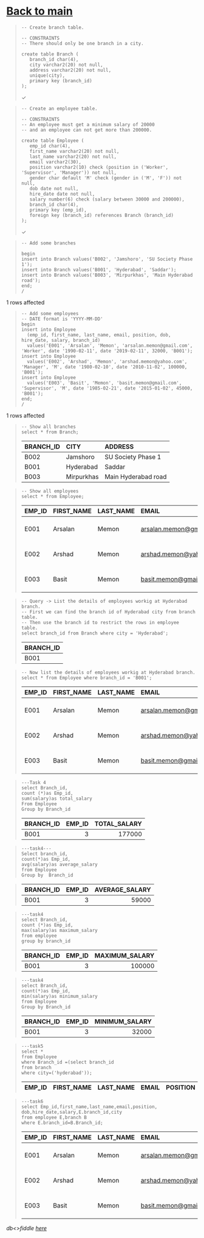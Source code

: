 # [Back to main](https://github.com/glaghari/database-assignement-2019)
<!-- -->
>     -- Create branch table.
>     
>     -- CONSTRAINTS
>     -- There should only be one branch in a city.
>     
>     create table Branch (
>        branch_id char(4),
>        city varchar2(20) not null,
>        address varchar2(20) not null,
>        unique(city),
>        primary key (branch_id)
>     );
> 
> ✓

<!-- -->
>     -- Create an employee table.
>     
>     -- CONSTRAINTS
>     -- An employee must get a minimum salary of 20000
>     -- and an employee can not get more than 200000.
>     
>     create table Employee (
>        emp_id char(4),
>        first_name varchar2(20) not null,
>        last_name varchar2(20) not null,
>        email varchar2(30),
>        position varchar2(10) check (position in ('Worker', 'Supervisor', 'Manager')) not null,
>        gender char default 'M' check (gender in ('M', 'F')) not null,
>        dob date not null,
>        hire_date date not null,
>        salary number(6) check (salary between 30000 and 200000),
>        branch_id char(4),
>        primary key (emp_id),
>        foreign key (branch_id) references Branch (branch_id)
>     );
> 
> ✓

<!-- -->
>     -- Add some branches
>     
>     begin
>     insert into Branch values('B002', 'Jamshoro', 'SU Society Phase 1');
>     insert into Branch values('B001', 'Hyderabad', 'Saddar');
>     insert into Branch values('B003', 'Mirpurkhas', 'Main Hyderabad road');
>     end;
>     /
> 
1 rows affected

<!-- -->
>     -- Add some employees
>     -- DATE format is 'YYYY-MM-DD'
>     begin
>     insert into Employee
>       (emp_id, first_name, last_name, email, position, dob, hire_date, salary, branch_id)
>       values('E001', 'Arsalan', 'Memon', 'arsalan.memon@gmail.com', 'Worker', date '1990-02-11', date '2019-02-11', 32000, 'B001');
>     insert into Employee
>       values('E002', 'Arshad', 'Memon', 'arshad.memon@yahoo.com', 'Manager', 'M', date '1980-02-10', date '2010-11-02', 100000, 'B001');
>     insert into Employee
>       values('E003', 'Basit', 'Memon', 'basit.memon@gmail.com', 'Supervisor', 'M', date '1985-02-21', date '2015-01-02', 45000, 'B001');
>     end;
>     /
> 
1 rows affected

<!-- -->
>     -- Show all branches
>     select * from Branch;
> 
> | BRANCH_ID | CITY       | ADDRESS             |
> | :-------- | :--------- | :------------------ |
> | B002      | Jamshoro   | SU Society Phase 1  |
> | B001      | Hyderabad  | Saddar              |
> | B003      | Mirpurkhas | Main Hyderabad road |

<!-- -->
>     -- Show all employees
>     select * from Employee;
> 
> | EMP_ID | FIRST_NAME | LAST_NAME | EMAIL                   | POSITION   | GENDER | DOB       | HIRE_DATE | SALARY | BRANCH_ID |
> | :----- | :--------- | :-------- | :---------------------- | :--------- | :----- | :-------- | :-------- | -----: | :-------- |
> | E001   | Arsalan    | Memon     | arsalan.memon@gmail.com | Worker     | M      | 11-FEB-90 | 11-FEB-19 |  32000 | B001      |
> | E002   | Arshad     | Memon     | arshad.memon@yahoo.com  | Manager    | M      | 10-FEB-80 | 02-NOV-10 | 100000 | B001      |
> | E003   | Basit      | Memon     | basit.memon@gmail.com   | Supervisor | M      | 21-FEB-85 | 02-JAN-15 |  45000 | B001      |

<!-- -->
>     -- Query -> List the details of employees workig at Hyderabad branch.
>     -- First we can find the branch id of Hyderabad city from branch table.
>     -- Then use the branch id to restrict the rows in employee table.
>     select branch_id from Branch where city = 'Hyderabad';
> 
> | BRANCH_ID |
> | :-------- |
> | B001      |

<!-- -->
>     -- Now list the details of employees workig at Hyderabad branch.
>     select * from Employee where branch_id = 'B001';
> 
> | EMP_ID | FIRST_NAME | LAST_NAME | EMAIL                   | POSITION   | GENDER | DOB       | HIRE_DATE | SALARY | BRANCH_ID |
> | :----- | :--------- | :-------- | :---------------------- | :--------- | :----- | :-------- | :-------- | -----: | :-------- |
> | E001   | Arsalan    | Memon     | arsalan.memon@gmail.com | Worker     | M      | 11-FEB-90 | 11-FEB-19 |  32000 | B001      |
> | E002   | Arshad     | Memon     | arshad.memon@yahoo.com  | Manager    | M      | 10-FEB-80 | 02-NOV-10 | 100000 | B001      |
> | E003   | Basit      | Memon     | basit.memon@gmail.com   | Supervisor | M      | 21-FEB-85 | 02-JAN-15 |  45000 | B001      |

<!-- -->
>     ---Task 4
>     select Branch_id,
>     count (*)as Emp_id,
>     sum(salary)as total_salary
>     From Employee
>     Group by Branch_id
> 
> | BRANCH_ID | EMP_ID | TOTAL_SALARY |
> | :-------- | -----: | -----------: |
> | B001      |      3 |       177000 |

<!-- -->
>     ---task4---
>     Select branch_id,
>     count(*)as Emp_id,
>     avg(salary)as average_salary
>     from Employee
>     Group by  Branch_id

> 
> | BRANCH_ID | EMP_ID | AVERAGE_SALARY |
> | :-------- | -----: | -------------: |
> | B001      |      3 |          59000 |

<!-- -->
>     ---task4
>     select Branch_id,
>     count (*)as Emp_id,
>     max(salary)as maximum_salary
>     from employee
>     group by branch_id
> 
> | BRANCH_ID | EMP_ID | MAXIMUM_SALARY |
> | :-------- | -----: | -------------: |
> | B001      |      3 |         100000 |

<!-- -->
>     ---task4
>     select Branch_id,
>     count(*)as Emp_id,
>     min(salary)as minimum_salary
>     from Employee
>     Group by Branch_id
> 
> | BRANCH_ID | EMP_ID | MINIMUM_SALARY |
> | :-------- | -----: | -------------: |
> | B001      |      3 |          32000 |

<!-- -->
>     ---task5
>     select *
>     from Employee
>     where Branch_id =(select branch_id
>     from branch
>     where city=('hyderabad'));
> 
> | EMP_ID | FIRST_NAME | LAST_NAME | EMAIL | POSITION | GENDER | DOB | HIRE_DATE | SALARY | BRANCH_ID |
> | :----- | :--------- | :-------- | :---- | :------- | :----- | :-- | :-------- | -----: | :-------- |

<!-- -->
>     ---task6
>     select Emp_id,first_name,last_name,email,position,
>     dob,hire_date,salary,E.branch_id,city
>     from employee E,branch B
>     where E.branch_id=B.Branch_id;
> 
> | EMP_ID | FIRST_NAME | LAST_NAME | EMAIL                   | POSITION   | DOB       | HIRE_DATE | SALARY | BRANCH_ID | CITY      |
> | :----- | :--------- | :-------- | :---------------------- | :--------- | :-------- | :-------- | -----: | :-------- | :-------- |
> | E001   | Arsalan    | Memon     | arsalan.memon@gmail.com | Worker     | 11-FEB-90 | 11-FEB-19 |  32000 | B001      | Hyderabad |
> | E002   | Arshad     | Memon     | arshad.memon@yahoo.com  | Manager    | 10-FEB-80 | 02-NOV-10 | 100000 | B001      | Hyderabad |
> | E003   | Basit      | Memon     | basit.memon@gmail.com   | Supervisor | 21-FEB-85 | 02-JAN-15 |  45000 | B001      | Hyderabad |

*db<>fiddle [here](https://dbfiddle.uk/?rdbms=oracle_11.2&fiddle=90bc01d19d01ba2d3627d24b4a84fd7c)*

